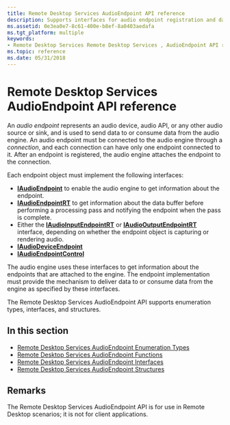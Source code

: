 ```yaml
---
title: Remote Desktop Services AudioEndpoint API reference
description: Supports interfaces for audio endpoint registration and data transport.
ms.assetid: 0e3ea0e7-8c61-400e-b8ef-8a0403aedafa
ms.tgt_platform: multiple
keywords:
- Remote Desktop Services Remote Desktop Services , AudioEndpoint API reference
ms.topic: reference
ms.date: 05/31/2018
---
```


# Remote Desktop Services AudioEndpoint API reference

An *audio endpoint* represents an audio device, audio API, or any other audio source or sink, and is used to send data to or consume data from the audio engine. An audio endpoint must be connected to the audio engine through a *connection*, and each connection can have only one endpoint connected to it. After an endpoint is registered, the audio engine attaches the endpoint to the connection.

Each endpoint object must implement the following interfaces:

-   [**IAudioEndpoint**](/windows/desktop/api/Audioengineendpoint/nn-audioengineendpoint-iaudioendpoint) to enable the audio engine to get information about the endpoint.
-   [**IAudioEndpointRT**](/windows/desktop/api/Audioengineendpoint/nn-audioengineendpoint-iaudioendpointrt) to get information about the data buffer before performing a processing pass and notifying the endpoint when the pass is complete.
-   Either the [**IAudioInputEndpointRT**](/windows/desktop/api/Audioengineendpoint/nn-audioengineendpoint-iaudioinputendpointrt) or [**IAudioOutputEndpointRT**](/windows/desktop/api/Audioengineendpoint/nn-audioengineendpoint-iaudiooutputendpointrt) interface, depending on whether the endpoint object is capturing or rendering audio.
-   [**IAudioDeviceEndpoint**](/windows/desktop/api/Audioengineendpoint/nn-audioengineendpoint-iaudiodeviceendpoint)
-   [**IAudioEndpointControl**](/windows/desktop/api/Audioengineendpoint/nn-audioengineendpoint-iaudioendpointcontrol)

The audio engine uses these interfaces to get information about the endpoints that are attached to the engine. The endpoint implementation must provide the mechanism to deliver data to or consume data from the engine as specified by these interfaces.

The Remote Desktop Services AudioEndpoint API supports enumeration types, interfaces, and structures.

## In this section

-   [Remote Desktop Services AudioEndpoint Enumeration Types](terminal-services-audioendpoint-enumeration-types.md)
-   [Remote Desktop Services AudioEndpoint Functions](remote-desktop-services-audioendpoint-functions.md)
-   [Remote Desktop Services AudioEndpoint Interfaces](terminal-services-audioendpoint-interfaces.md)
-   [Remote Desktop Services AudioEndpoint Structures](terminal-services-audioendpoint-structures.md)

## Remarks

The Remote Desktop Services AudioEndpoint API is for use in Remote Desktop scenarios; it is not for client applications.

 

 




